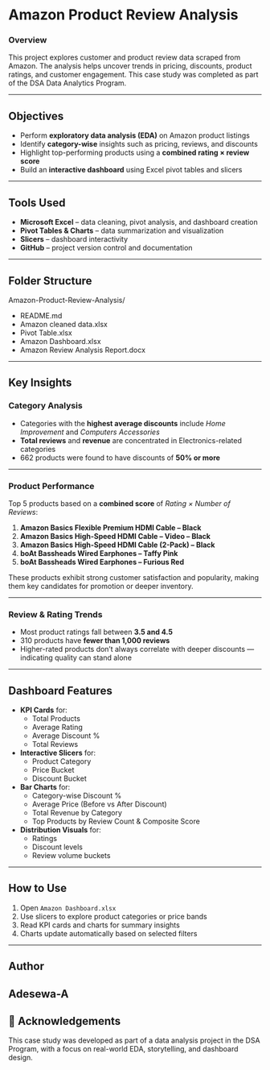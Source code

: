 # Amazon Product Review Analysis

### Overview
This project explores customer and product review data scraped from Amazon. The analysis helps uncover trends in pricing, discounts, product ratings, and customer engagement. This case study was completed as part of the DSA Data Analytics Program.

---

## Objectives
- Perform **exploratory data analysis (EDA)** on Amazon product listings
- Identify **category-wise** insights such as pricing, reviews, and discounts
- Highlight top-performing products using a **combined rating × review score**
- Build an **interactive dashboard** using Excel pivot tables and slicers

---

## Tools Used
- **Microsoft Excel** – data cleaning, pivot analysis, and dashboard creation   
- **Pivot Tables & Charts** – data summarization and visualization  
- **Slicers** – dashboard interactivity  
- **GitHub** – project version control and documentation

---
## Folder Structure
Amazon-Product-Review-Analysis/
- README.md
- Amazon cleaned data.xlsx
- Pivot Table.xlsx
- Amazon Dashboard.xlsx
- Amazon Review Analysis Report.docx


---

## Key Insights

### Category Analysis
- Categories with the **highest average discounts** include _Home Improvement_ and _Computers Accessories_
- **Total reviews** and **revenue** are concentrated in Electronics-related categories
- 662 products were found to have discounts of **50% or more**

---

### Product Performance
Top 5 products based on a **combined score** of _Rating × Number of Reviews_:
1. **Amazon Basics Flexible Premium HDMI Cable – Black**
2. **Amazon Basics High-Speed HDMI Cable – Video – Black**
3. **Amazon Basics High-Speed HDMI Cable (2-Pack) – Black**
4. **boAt Bassheads Wired Earphones – Taffy Pink**
5. **boAt Bassheads Wired Earphones – Furious Red**

These products exhibit strong customer satisfaction and popularity, making them key candidates for promotion or deeper inventory.

---

### Review & Rating Trends
- Most product ratings fall between **3.5 and 4.5**
- 310 products have **fewer than 1,000 reviews**
- Higher-rated products don’t always correlate with deeper discounts — indicating quality can stand alone

---

## Dashboard Features
- **KPI Cards** for:
  - Total Products
  - Average Rating
  - Average Discount %
  - Total Reviews
- **Interactive Slicers** for:
  - Product Category
  - Price Bucket
  - Discount Bucket
- **Bar Charts** for:
  - Category-wise Discount %
  - Average Price (Before vs After Discount)
  - Total Revenue by Category
  - Top Products by Review Count & Composite Score
- **Distribution Visuals** for:
  - Ratings
  - Discount levels
  - Review volume buckets

---

## How to Use
1. Open `Amazon Dashboard.xlsx`
2. Use slicers to explore product categories or price bands
3. Read KPI cards and charts for summary insights
4. Charts update automatically based on selected filters

---

## Author
**Adesewa-A**  
---

## 🧾 Acknowledgements
This case study was developed as part of a data analysis project in the DSA Program, with a focus on real-world EDA, storytelling, and dashboard design.



